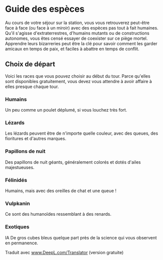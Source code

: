 # Guide des espèces
Au cours de votre séjour sur la station, vous vous retrouverez peut-être face à face (ou face à un miroir) avec des espèces pas tout à fait humaines. 
Qu'il s'agisse d'extraterrestres, d'humains mutants ou de constructions autonomes, vous êtes censé essayer de coexister sur ce piège mortel. 
Apprendre leurs bizarreries peut être la clé pour savoir comment les garder amicaux en temps de paix, et faciles à abattre en temps de conflit.

## Choix de départ
Voici les races que vous pouvez choisir au début du tour. Parce qu'elles sont disponibles gratuitement,
vous devez vous attendre à avoir affaire à elles presque chaque tour.

### Humains
Un peu comme un poulet déplumé, si vous louchez très fort.

### Lézards
Les lézards peuvent être de n'importe quelle couleur, avec des queues, des fioritures et d'autres marques.

### Papillons de nuit
Des papillons de nuit géants, généralement colorés et dotés d'ailes majestueuses.

### Félinidés
Humains, mais avec des oreilles de chat et une queue !

### Vulpkanin
Ce sont des humanoïdes ressemblant à des renards.

### Exotiques
IA
De gros cubes bleus quelque part près de la science qui vous observent en permanence.

Traduit avec www.DeepL.com/Translator (version gratuite)

